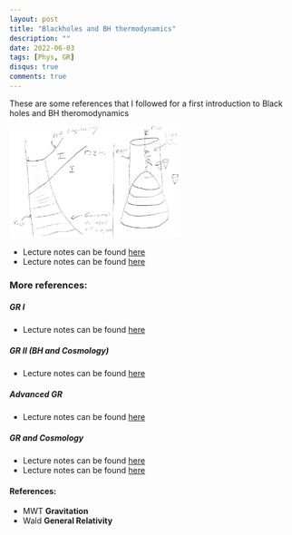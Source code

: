 ```yaml
---
layout: post
title: "Blackholes and BH thermodynamics"
description: ""
date: 2022-06-03
tags: [Phys, GR]
disqus: true
comments: true
---
```


These are some references that I followed for a first introduction to Black holes and BH theromodynamics

 <img src="/images/BH.png" style="width:60%">

- Lecture notes can be found  <a href="pdfs/Black holes I.pdf"> here </a>
- Lecture notes can be found  <a href="pdfs/BH.pdf"> here </a>
### More references:
##### GR I
- Lecture notes can be found  <a href="pdfs/notesgrI.pdf"> here </a>
##### GR II (BH and Cosmology)
- Lecture notes can be found  <a href="pdfs/notesgrII.pdf"> here </a>
##### Advanced GR
- Lecture notes can be found  <a href="pdfs/Advanced GR.pdf"> here </a>
##### GR and Cosmology
- Lecture notes can be found  <a href="pdfs/inflation.pdf"> here </a>
- Lecture notes can be found  <a href="pdfs/EFTlargestructure.pdf"> here </a>
<!--more-->
####  References:
- MWT **Gravitation**
- Wald **General Relativity**


